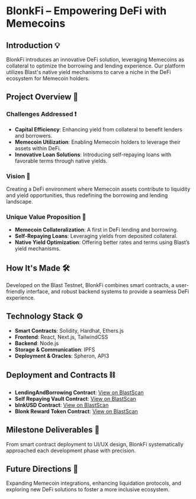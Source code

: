 # BlonkFi – Empowering DeFi with Memecoins

## Introduction 💡

BlonkFi introduces an innovative DeFi solution, leveraging Memecoins as collateral to optimize the borrowing and lending experience. Our platform utilizes Blast's native yield mechanisms to carve a niche in the DeFi ecosystem for Memecoin holders.

## Project Overview 💬

### Challenges Addressed ❗️

- **Capital Efficiency**: Enhancing yield from collateral to benefit lenders and borrowers.
- **Memecoin Utilization**: Enabling Memecoin holders to leverage their assets within DeFi.
- **Innovative Loan Solutions**: Introducing self-repaying loans with favorable terms through native yields.

### Vision 👀

Creating a DeFi environment where Memecoin assets contribute to liquidity and yield opportunities, thus redefining the borrowing and lending landscape.

### Unique Value Proposition 💯

- **Memecoin Collateralization**: A first in DeFi lending and borrowing.
- **Self-Repaying Loans**: Leveraging yields from deposited collateral.
- **Native Yield Optimization**: Offering better rates and terms using Blast’s yield mechanisms.

## How It's Made 🛠️

Developed on the Blast Testnet, BlonkFi combines smart contracts, a user-friendly interface, and robust backend systems to provide a seamless DeFi experience.

## Technology Stack ⚙️

- **Smart Contracts**: Solidity, Hardhat, Ethers.js
- **Frontend**: React, Next.js, TailwindCSS
- **Backend**: Node.js
- **Storage & Communication**: IPFS
- **Deployment & Oracles**: Spheron, API3

## Deployment and Contracts ⛓️

- **LendingAndBorrowing Contract**: [View on BlastScan](https://testnet.blastscan.io/address/0xCE11a087Aa960eb33412f40a5E471c72841f9e3F/contract/168587773/code)
- **Self Repaying Vault Contract**: [View on BlastScan](https://testnet.blastscan.io/address/0x7233E1aD537c8Eb269ced137009cE6E89B61daAc/contract/168587773/code)
- **blnkUSD Contract**: [View on BlastScan](https://testnet.blastscan.io/address/0xB7eBc097C605D7C730284A69DFaF681ba235DF65/contract/168587773/code)
- **Blonk Reward Token Contract**: [View on BlastScan](https://testnet.blastscan.io/token/0x0C726a45D0B463a3e4F8c5A1B3aBBCFc3F83991f/contract/code)

## Milestone Deliverables 🚩

From smart contract deployment to UI/UX design, BlonkFi systematically approached each development phase with precision.

## Future Directions 🌟

Expanding Memecoin integrations, enhancing liquidation protocols, and exploring new DeFi solutions to foster a more inclusive ecosystem.
